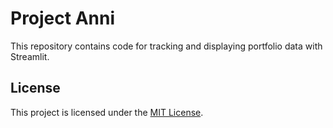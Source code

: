# Project Anni

This repository contains code for tracking and displaying portfolio data with Streamlit.

## License

This project is licensed under the [MIT License](LICENSE).
